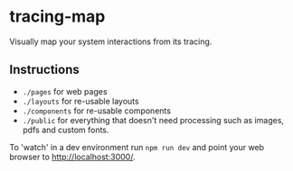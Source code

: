 # tracing-map

Visually map your system interactions from its tracing.

## Instructions

- `./pages` for web pages
- `./layouts` for re-usable layouts
- `./components` for re-usable components
- `./public` for everything that doesn't need processing such as images, pdfs and custom fonts.

To 'watch' in a dev environment run `npm run dev` and point your web browser to [http://localhost:3000/](http://localhost:3000/).
